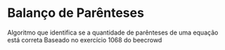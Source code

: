 # Balanço de Parênteses

Algoritmo que identifica se a quantidade de parênteses de uma equação está correta
Baseado no exercício 1068 do beecrowd
